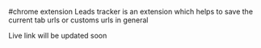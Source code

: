 #chrome extension
Leads tracker is an extension which helps to save the current tab urls or customs urls in general

Live link will be updated soon
